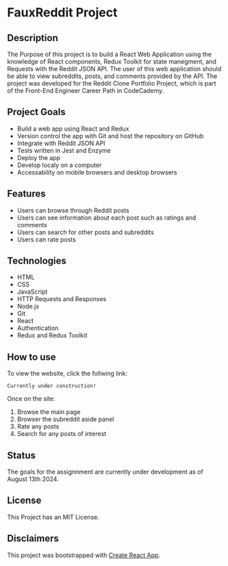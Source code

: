 # FauxReddit Project

## Description
The Purpose of this project is to build a React Web Application using the knowledge of React components, Redux Toolkit for state manegment, and Requests with the Reddit JSON API. The user of this web application should be able to view subreddits, posts, and comments provided by the API. The project was developed for the Reddit Clone Portfolio Project, which is part of the Front-End Engineer Career Path in CodeCademy.

## Project Goals
+ Build a web app using React and Redux
+ Version control the app with Git and host the repository on GitHub
+ Integrate with Reddit JSON API
+ Tests written in Jest and Enzyme
+ Deploy the app 
+ Develop localy on a computer
+ Accessability on mobile browsers and desktop browsers

## Features
+ Users can browse through Reddit posts
+ Users can see information about each post such as ratings and comments
+ Users can search for other posts and subreddits
+ Users can rate posts

## Technologies
+ HTML
+ CSS
+ JavaScript
+ HTTP Requests and Responses
+ Node.js
+ Git
+ React
+ Authentication
+ Redux and Redux Toolkit

## How to use
To view the website, click the follwing link:
```
Currently under construction!
```
Once on the site:
1. Browse the main page
2. Browser the subreddit aside panel
3. Rate any posts
4. Search for any posts of interest

## Status
The goals for the assignnment are currently under development as of August 13th 2024.

## License
This Project has an MIT License.

## Disclaimers
This project was bootstrapped with [Create React App](https://github.com/facebook/create-react-app).